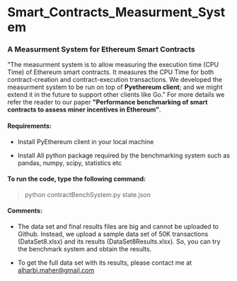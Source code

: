 # Smart_Contracts_Measurment_System

### A Measurment System for Ethereum Smart Contracts

"The measurment system is to allow measuring the execution time (CPU Time) of Ethereum smart contracts. It measures the CPU Time for both contract-creation and contract-execution transactions. We developed the measurment system to be run on top of **Pyethereum client**; and we might extend it in the future to support other clients like Go." For more details we refer the reader to our paper **"Performance benchmarking of smart contracts to assess miner incentives in Ethereum"**.

#### Requirements:

* Install PyEthereum client in your local machine

* Install All python package required by the benchmarking system such as pandas, numpy, scipy, statistics etc

#### To run the code, type the following command: 

> python contractBenchSystem.py state.json

#### Comments:
* The data set and final results files are big and cannot be uploaded to Github. Instead, we upload a sample data set of 50K transactions (DataSet8.xlsx) and its results (DataSet8Results.xlsx). So, you can try the benchmark system and obtain the results.

* To get the full data set with its results, please contact me at alharbi.maher@gmail.com
